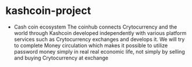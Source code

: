# kashcoin-project

- Cash coin ecosystem
The coinhub connects Crytocurrency and the world through Kashcoin developed independently with various platform services 
such as Crytocurrency exchanges and develops it. 
We will try to complete Money circulation which makes it possible to utilize password money simply in real real economic life, 
not simply by selling and buying Crytocurrency at exchange
